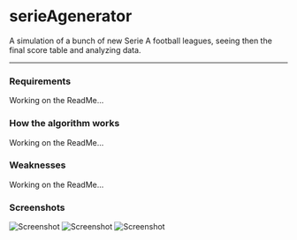 # serieAgenerator
A simulation of a bunch of new Serie A football leagues, seeing then the final score table and analyzing data.

------------

### Requirements
Working on the ReadMe...

### How the algorithm works
Working on the ReadMe...

### Weaknesses
Working on the ReadMe...

### Screenshots
![Screenshot](https://i.gyazo.com/6777ba2f7dd3988af2311db4cb439d49.png)
![Screenshot](https://i.gyazo.com/f7df4ef6d62570ec5c93e756c8a99188.png)
![Screenshot](https://i.gyazo.com/7ec314d54ae05e1dbd007c27cfdb5fe9.png)
